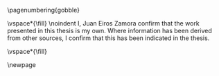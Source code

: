 <!-- This page is for an official declaration. -->

\pagenumbering{gobble}

\vspace*{\fill}
\noindent
I, Juan Eiros Zamora confirm that the work presented in this thesis is my own.
Where information has been derived from other sources, I confirm that this has been indicated in the thesis.

\vspace*{\fill}

\newpage